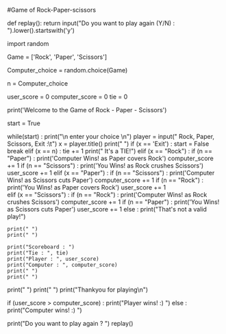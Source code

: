 #Game of Rock-Paper-scissors

def replay():
    return input("Do you want to play again (Y/N) : ").lower().startswith('y')

import random

Game = ['Rock', 'Paper', 'Scissors']

Computer_choice = random.choice(Game)

n = Computer_choice

user_score = 0
computer_score = 0
tie = 0

print('Welcome to the Game of Rock - Paper - Scissors')


start = True


while(start) :
    print("\n enter your choice \n")
    player = input(" Rock, Paper, Scissors, Exit :\t")
    x = player.title()
    print(" ")
    if (x == 'Exit') :
        start = False
        break
    elif (x == n) :
        tie += 1
        print(" It's a TIE!")
    elif (x == "Rock") :
        if (n == "Paper") :
            print('Computer Wins! as Paper covers Rock')
            computer_score += 1
        if (n == "Scissors") :
            print('You Wins! as Rock crushes Scissors')
            user_score += 1
    elif (x == "Paper") :
        if (n == "Scissors") :
            print('Computer Wins! as Scissors cuts Paper')
            computer_score += 1
        if (n == "Rock") :
            print('You Wins! as Paper covers Rock')
            user_score += 1  
    elif (x == "Scissors") :
        if (n == "Rock") :
            print('Computer Wins! as Rock crushes Scissors')
            computer_score += 1
        if (n == "Paper") :
            print('You Wins! as Scissors cuts Paper') 
            user_score += 1
    else :
        print("That's not a valid play!")
    
    print(" ")
    print(" ")

    print("Scoreboard : ")
    print("Tie : ", tie)
    print("Player : ", user_score)
    print("Computer : ", computer_score)    
    print(" ")
    print(" ")

print(" ")
print(" ")
print("Thankyou for playing\n")

if (user_score > computer_score) :
    print("Player wins! :) ")
else :
    print("Computer wins! :) ")


print("Do you want to play again ?  ")
replay()
